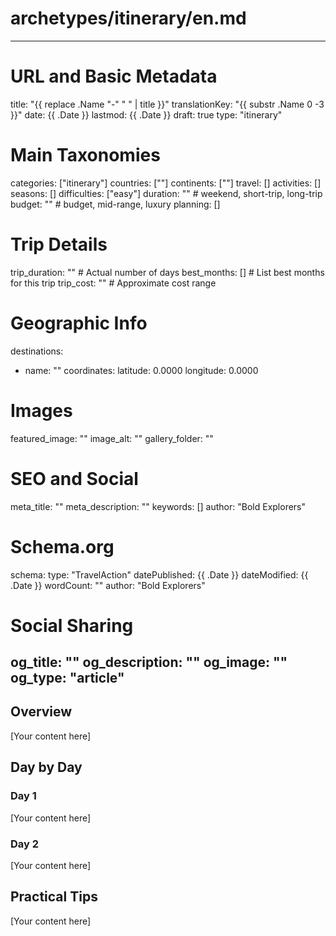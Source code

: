 # archetypes/itinerary/en.md
---
# URL and Basic Metadata
title: "{{ replace .Name "-" " " | title }}"
translationKey: "{{ substr .Name 0 -3 }}"
date: {{ .Date }}
lastmod: {{ .Date }}
draft: true
type: "itinerary"

# Main Taxonomies
categories: ["itinerary"]
countries: [""]
continents: [""]
travel: []
activities: []
seasons: []
difficulties: ["easy"]
duration: ""                                      # weekend, short-trip, long-trip
budget: ""                                        # budget, mid-range, luxury
planning: []

# Trip Details
trip_duration: ""                                 # Actual number of days
best_months: []                                   # List best months for this trip
trip_cost: ""                                     # Approximate cost range

# Geographic Info
destinations:
  - name: ""
    coordinates:
      latitude: 0.0000
      longitude: 0.0000

# Images
featured_image: ""
image_alt: ""
gallery_folder: ""

# SEO and Social
meta_title: ""
meta_description: ""
keywords: []
author: "Bold Explorers"

# Schema.org
schema:
  type: "TravelAction"
  datePublished: {{ .Date }}
  dateModified: {{ .Date }}
  wordCount: ""
  author: "Bold Explorers"

# Social Sharing
og_title: ""
og_description: ""
og_image: ""
og_type: "article"
---

## Overview

[Your content here]

## Day by Day

### Day 1

[Your content here]

### Day 2

[Your content here]

## Practical Tips

[Your content here]
